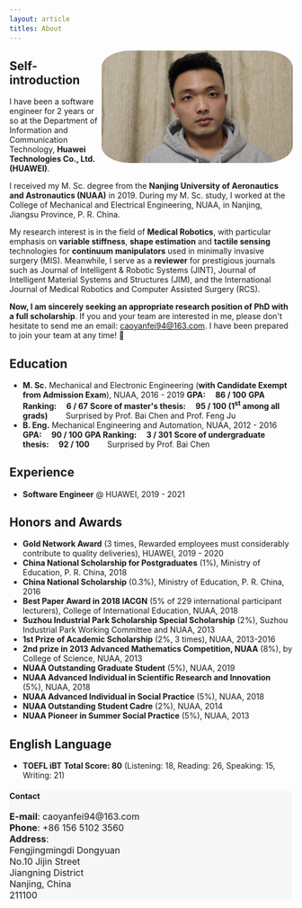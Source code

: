 ```yaml
---
layout: article
titles: About
---
```


<img src="assets/about/CYF.png" height="200" width="auto" style="border-radius:15%; float: right" />

## Self-introduction
I have been a software engineer for 2 years or so at the Department of Information and Communication Technology, **Huawei Technologies Co., Ltd.(HUAWEI)**.

I received my M. Sc. degree from the **Nanjing University of Aeronautics and Astronautics (NUAA)** in 2019. During my M. Sc. study, I worked at the College of Mechanical and Electrical Engineering, NUAA, in Nanjing, Jiangsu Province, P. R. China.

My research interest is in the field of **Medical Robotics**, with particular emphasis on **variable stiffness**, **shape estimation** and **tactile sensing** technologies for **continuum manipulators** used in minimally invasive surgery (MIS). Meanwhile, I serve as a **reviewer** for prestigious journals such as Journal of Intelligent & Robotic Systems (JINT), Journal of Intelligent Material Systems and Structures (JIM), and the International Journal of Medical Robotics and Computer Assisted Surgery (RCS).

**Now, I am sincerely seeking an appropriate research position of PhD with a full scholarship**. If you and your team are interested in me, please don't hesitate to send me an email: caoyanfei94@163.com. I have been prepared to join your team at any time! 🌝 

## Education
- **M. Sc.** Mechanical and Electronic Engineering (**with Candidate Exempt from Admission Exam**), NUAA, 2016 - 2019
**GPA:&emsp; 86 / 100**
**GPA Ranking:&emsp; 6 / 67**
**Score of master's thesis:&emsp; 95 / 100 (1<sup>st</sup> among all grads)** &emsp;&emsp;Surprised by Prof. Bai Chen and Prof. Feng Ju
- **B. Eng.** Mechanical Engineering and Automation, NUAA, 2012 - 2016
**GPA:&emsp; 90 / 100**
**GPA Ranking:&emsp; 3 / 301**
**Score of undergraduate thesis:&emsp; 92 / 100** &emsp;&emsp;Surprised by Prof. Bai Chen

## Experience
- **Software Engineer** @ HUAWEI, 2019 - 2021

## Honors and Awards
- **Gold Network Award** (3 times, Rewarded employees must considerably contribute to quality deliveries), HUAWEI, 2019 - 2020
- **China National Scholarship for Postgraduates** (1%), Ministry of Education, P. R. China, 2018
- **China National Scholarship** (0.3%), Ministry of Education, P. R. China, 2016
- **Best Paper Award in 2018 IACGN** (5% of 229 international participant lecturers), College of International Education, NUAA, 2018
- **Suzhou Industrial Park Scholarship Special Scholarship** (2%), Suzhou Industrial Park Working Committee and NUAA, 2013
- **1st Prize of Academic Scholarship** (2%, 3 times), NUAA, 2013-2016
- **2nd prize in 2013 Advanced Mathematics Competition, NUAA** (8%), by College of Science, NUAA, 2013
- **NUAA Outstanding Graduate Student** (5%), NUAA, 2019
- **NUAA Advanced Individual in Scientific Research and Innovation** (5%), NUAA, 2018
- **NUAA Advanced Individual in Social Practice** (5%), NUAA, 2018
- **NUAA Outstanding Student Cadre** (2%), NUAA, 2014
- **NUAA Pioneer in Summer Social Practice** (5%), NUAA, 2013

## English Language
- **TOEFL iBT**
**Total Score: 80** (Listening: 18, Reading: 26, Speaking: 15, Writing: 21)

<div class="hero" style="background-color:#f7f7f7; ">
  <div class="hero__content">
    <h4>Contact</h4>
    <p style="font-size: medium;">
      <b>E-mail</b>: caoyanfei94@163.com<br>
      <b>Phone</b>: +86 156 5102 3560<br>
      <b>Address</b>:<br>
      Fengjingmingdi Dongyuan<br>
      No.10 Jijin Street<br>
      Jiangning District<br>
      Nanjing, China<br>
      211100
    </p>
  </div>
</div>
